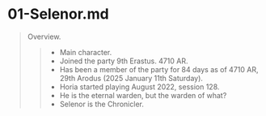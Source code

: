 # 01-Selenor.md

> Overview.
>> - Main character.
>> - Joined the party 9th Erastus. 4710 AR.
>> - Has been a member of the party for 84 days as of 4710 AR, 29th Arodus (2025 January 11th Saturday).
>> - Horia started playing August 2022, session 128.
>> - He is the eternal warden, but the warden of what?
>> - Selenor is the Chronicler.
